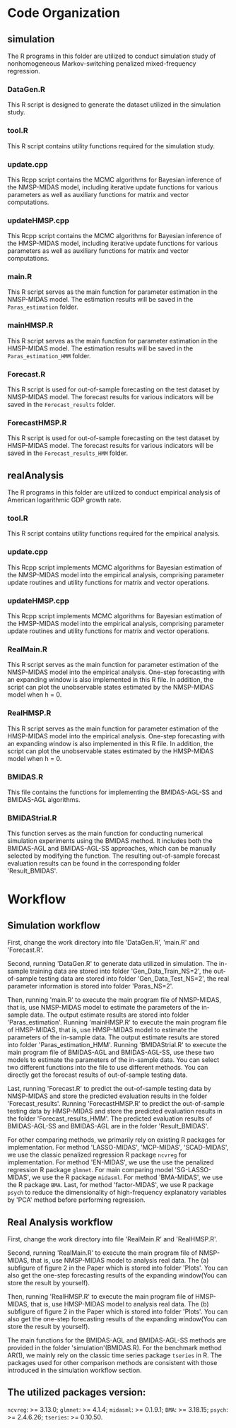 # Code Organization

## simulation
The R programs in this folder are utilized to conduct simulation study of nonhomogeneous Markov-switching penalized mixed-frequency regression.

### DataGen.R
This R script is designed to generate the dataset utilized in the simulation study.

### tool.R
This R script contains utility functions required for the simulation study.

### update.cpp
This Rcpp script contains the MCMC algorithms for Bayesian inference of the NMSP-MIDAS model, including iterative update functions for various parameters as well as auxiliary functions for matrix and vector computations. 

### updateHMSP.cpp
This Rcpp script contains the MCMC algorithms for Bayesian inference of the HMSP-MIDAS model, including iterative update functions for various parameters as well as auxiliary functions for matrix and vector computations. 

### main.R
This R script serves as the main function for parameter estimation in the NMSP-MIDAS model. The estimation results will be saved in the `Paras_estimation` folder.

### mainHMSP.R
This R script serves as the main function for parameter estimation in the HMSP-MIDAS model. The estimation results will be saved in the `Paras_estimation_HMM` folder.

### Forecast.R
This R script is used for out-of-sample forecasting on the test dataset by NMSP-MIDAS model. The forecast results for various indicators will be saved in the `Forecast_results` folder.

### ForecastHMSP.R
This R script is used for out-of-sample forecasting on the test dataset by HMSP-MIDAS model. The forecast results for various indicators will be saved in the `Forecast_results_HMM` folder.

## realAnalysis
The R programs in this folder are utilized to conduct empirical analysis of American logarithmic GDP growth rate. 

### tool.R
This R script contains utility functions required for the empirical analysis.

### update.cpp
This Rcpp script implements MCMC algorithms for Bayesian estimation of the NMSP-MIDAS model into the empirical analysis, comprising parameter update routines and utility functions for matrix and vector operations.

### updateHMSP.cpp
This Rcpp script implements MCMC algorithms for Bayesian estimation of the HMSP-MIDAS model into the empirical analysis, comprising parameter update routines and utility functions for matrix and vector operations.

### RealMain.R
This R script serves as the main function for parameter estimation of the NMSP-MIDAS model into the empirical analysis. One-step forecasting with an expanding window is also implemented in this R file. In addition, the script can plot the unobservable states estimated by the NMSP-MIDAS model when h = 0.

### RealHMSP.R
This R script serves as the main function for parameter estimation of the HMSP-MIDAS model into the empirical analysis. One-step forecasting with an expanding window is also implemented in this R file. In addition, the script can plot the unobservable states estimated by the HMSP-MIDAS model when h = 0.

### BMIDAS.R
This file contains the functions for implementing the BMIDAS-AGL-SS and BMIDAS-AGL algorithms.

### BMIDAStrial.R
This function serves as the main function for conducting numerical simulation experiments using the BMIDAS method. It includes both the BMIDAS-AGL and BMIDAS-AGL-SS approaches, which can be manually selected by modifying the function. The resulting out-of-sample forecast evaluation results can be found in the corresponding folder 'Result_BMIDAS'.

# Workflow

## Simulation workflow

First, change the work directory into file 'DataGen.R', 'main.R' and 'Forecast.R'.

Second, running 'DataGen.R' to generate data utilized in simulation. The in-sample training data are stored into folder 'Gen_Data_Train_NS=2', the out-of-sample testing data are stored into folder 'Gen_Data_Test_NS=2', the real parameter information is stored into folder 'Paras_NS=2'.

Then, running 'main.R' to execute the main program file of NMSP-MIDAS, that is, use NMSP-MIDAS model to estimate the parameters of the in-sample data. The output estimate results are stored into folder 'Paras_estimation'. Running 'mainHMSP.R' to execute the main program file of HMSP-MIDAS, that is, use HMSP-MIDAS model to estimate the parameters of the in-sample data. The output estimate results are stored into folder 'Paras_estimation_HMM'. Running 'BMIDAStrial.R' to execute the main program file of BMIDAS-AGL and BMIDAS-AGL-SS, use these two models to estimate the parameters of the in-sample data. You can select two different functions into the file to use different methods. You can directly get the forecast results of out-of-sample testing data.

Last, running 'Forecast.R' to predict the out-of-sample testing data by NMSP-MIDAS and store the predicted evaluation results in the folder 'Forecast_results'. Running 'ForecastHMSP.R' to predict the out-of-sample testing data by HMSP-MIDAS and store the predicted evaluation results in the folder 'Forecast_results_HMM'. The predicted evaluation results of BMIDAS-AGL-SS and BMIDAS-AGL are in the folder 'Result_BMIDAS'.

For other comparing methods, we primarily rely on existing R packages for implementation. For method 'LASSO-MIDAS', 'MCP-MIDAS', 'SCAD-MIDAS', we use the classic penalized regression R package `ncvreg` for implementation. For method 'EN-MIDAS', we use the use the penalized regression R package `glmnet`. For main comparing model 'SG-LASSO-MIDAS', we use the R package `midasml`. For method 'BMA-MIDAS', we use the R package `BMA`. Last, for method 'factor-MIDAS', we use R package `psych` to reduce the dimensionality of high-frequency explanatory variables by 'PCA' method before performing regression.

## Real Analysis workflow

First, change the work directory into file 'RealMain.R' and 'RealHMSP.R'.

Second, running 'RealMain.R' to execute the main program file of NMSP-MIDAS, that is, use NMSP-MIDAS model to analysis real data. The (a) subfigure of figure 2 in the Paper which is stored into folder 'Plots'. You can also get the one-step forecasting results of the expanding window(You can store the result by yourself).

Then, running 'RealHMSP.R' to execute the main program file of HMSP-MIDAS, that is, use HMSP-MIDAS model to analysis real data. The (b) subfigure of figure 2 in the Paper which is stored into folder 'Plots'. You can also get the one-step forecasting results of the expanding window(You can store the result by yourself).

The main functions for the BMIDAS-AGL and BMIDAS-AGL-SS methods are provided in the folder 'simulation'(BMIDAS.R). For the benchmark method AR(1), we mainly rely on the classic time series package `tseries` in R. The packages used for other comparison methods are consistent with those introduced in the simulation workflow section. 

## The utilized packages version:

`ncvreg`: >= 3.13.0; `glmnet`: >= 4.1.4; `midasml`: >= 0.1.9.1; `BMA`: >= 3.18.15; `psych`: >= 2.4.6.26; `tseries`: >= 0.10.50.

